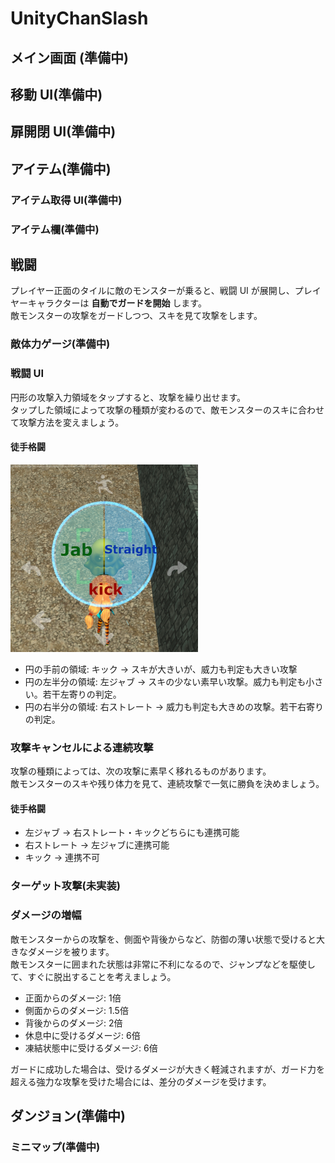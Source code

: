 # UnityChanSlash

## メイン画面 (準備中)

## 移動 UI(準備中)

## 扉開閉 UI(準備中)

## アイテム(準備中)

### アイテム取得 UI(準備中)

### アイテム欄(準備中)

## 戦闘

プレイヤー正面のタイルに敵のモンスターが乗ると、戦闘 UI が展開し、プレイヤーキャラクターは **自動でガードを開始** します。  
敵モンスターの攻撃をガードしつつ、スキを見て攻撃をします。

### 敵体力ゲージ(準備中)

### 戦闘 UI

円形の攻撃入力領域をタップすると、攻撃を繰り出せます。  
タップした領域によって攻撃の種類が変わるので、敵モンスターのスキに合わせて攻撃方法を変えましょう。

#### 徒手格闘

<img src="https://github.com/allundo/UnityChanSlash/blob/docs/Docs/images/FightRegionsDoc.png" width=300>

* 円の手前の領域: キック -> スキが大きいが、威力も判定も大きい攻撃
* 円の左半分の領域: 左ジャブ -> スキの少ない素早い攻撃。威力も判定も小さい。若干左寄りの判定。
* 円の右半分の領域: 右ストレート -> 威力も判定も大きめの攻撃。若干右寄りの判定。

### 攻撃キャンセルによる連続攻撃

攻撃の種類によっては、次の攻撃に素早く移れるものがあります。  
敵モンスターのスキや残り体力を見て、連続攻撃で一気に勝負を決めましょう。

#### 徒手格闘

* 左ジャブ -> 右ストレート・キックどちらにも連携可能
* 右ストレート -> 左ジャブに連携可能
* キック -> 連携不可

### ターゲット攻撃(未実装)

### ダメージの増幅

敵モンスターからの攻撃を、側面や背後からなど、防御の薄い状態で受けると大きなダメージを被ります。  
敵モンスターに囲まれた状態は非常に不利になるので、ジャンプなどを駆使して、すぐに脱出することを考えましょう。

* 正面からのダメージ: 1倍
* 側面からのダメージ: 1.5倍
* 背後からのダメージ: 2倍
* 休息中に受けるダメージ: 6倍
* 凍結状態中に受けるダメージ: 6倍

ガードに成功した場合は、受けるダメージが大きく軽減されますが、ガード力を超える強力な攻撃を受けた場合には、差分のダメージを受けます。

## ダンジョン(準備中)

### ミニマップ(準備中)

